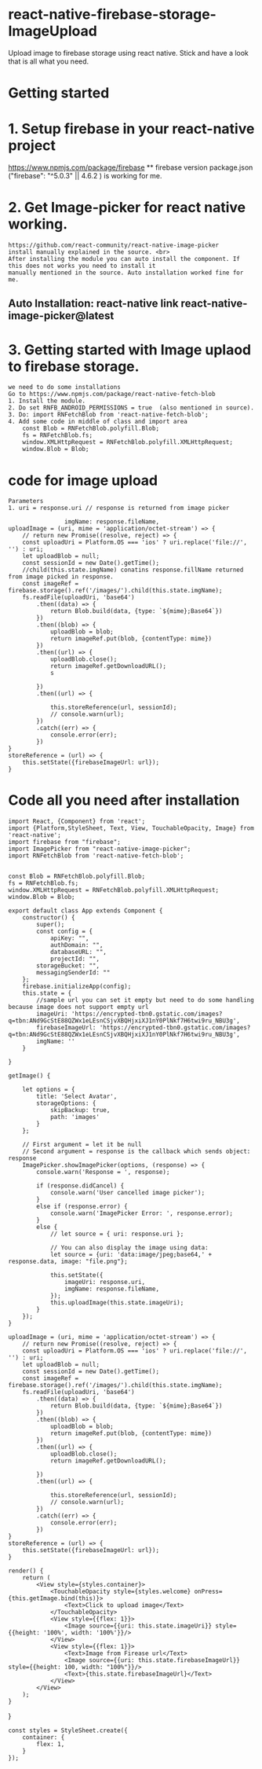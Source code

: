 # react-native-firebase-storage-ImageUpload
Upload image to firebase storage using react native. Stick and have a look that is all what you need. 
<br>
# Getting started <br> 
# 1. Setup firebase in your react-native project <br> 
  https://www.npmjs.com/package/firebase
  ** firebase version package.json ("firebase": "^5.0.3" || 4.6.2 ) is working for me.

# 2. Get Image-picker for react native working. </br> 
    https://github.com/react-community/react-native-image-picker
    install manually explained in the source. <br>
    After installing the module you can auto install the component. If this does not works you need to install it
    manually mentioned in the source. Auto installation worked fine for me.
  ## Auto Installation: react-native link react-native-image-picker@latest </br>
  # 3. Getting started with Image uplaod to firebase storage.<br>
    we need to do some installations
    Go to https://www.npmjs.com/package/react-native-fetch-blob
    1. Install the module.
    2. Do set RNFB_ANDROID_PERMISSIONS = true  (also mentioned in source).
    3. Do: import RNFetchBlob from 'react-native-fetch-blob';
    4. Add some code in middle of class and import area
        const Blob = RNFetchBlob.polyfill.Blob;
        fs = RNFetchBlob.fs;
        window.XMLHttpRequest = RNFetchBlob.polyfill.XMLHttpRequest;
        window.Blob = Blob;
        
# code for image upload 
    Parameters  
    1. uri = response.uri // response is returned from image picker
    
                    imgName: response.fileName,
    uploadImage = (uri, mime = 'application/octet-stream') => {
        // return new Promise((resolve, reject) => {
        const uploadUri = Platform.OS === 'ios' ? uri.replace('file://', '') : uri;
        let uploadBlob = null;
        const sessionId = new Date().getTime();
        //child(this.state.imgName) conatins response.fillName returned from image picked in response.
        const imageRef = firebase.storage().ref('/images/').child(this.state.imgName);
        fs.readFile(uploadUri, 'base64')
            .then((data) => {
                return Blob.build(data, {type: `${mime};Base64`})
            })
            .then((blob) => {
                uploadBlob = blob;
                return imageRef.put(blob, {contentType: mime})
            })
            .then((url) => {
                uploadBlob.close();
                return imageRef.getDownloadURL();
                s

            })
            .then((url) => {

                this.storeReference(url, sessionId);
                // console.warn(url);
            })
            .catch((err) => {
                console.error(err);
            })
    }
    storeReference = (url) => {
        this.setState({firebaseImageUrl: url});
    }
    
    
# Code all you need after installation
    import React, {Component} from 'react';
    import {Platform,StyleSheet, Text, View, TouchableOpacity, Image} from 'react-native';
    import firebase from "firebase";
    import ImagePicker from "react-native-image-picker";
    import RNFetchBlob from 'react-native-fetch-blob';


    const Blob = RNFetchBlob.polyfill.Blob;
    fs = RNFetchBlob.fs;
    window.XMLHttpRequest = RNFetchBlob.polyfill.XMLHttpRequest;
    window.Blob = Blob;

    export default class App extends Component {
        constructor() {
            super();
            const config = {
                apiKey: "",
                authDomain: "",
                databaseURL: "",
                projectId: "",
            storageBucket: "",
            messagingSenderId: ""
        };
        firebase.initializeApp(config);
        this.state = {
            //sample url you can set it empty but need to do some handling because image does not support empty url
            imageUri: 'https://encrypted-tbn0.gstatic.com/images?q=tbn:ANd9GcStE88QZWx1eLEsnCSjvXBQHjxiXJ1nY0PlNkf7H6twi9ru_NBU3g',
            firebaseImageUrl: 'https://encrypted-tbn0.gstatic.com/images?q=tbn:ANd9GcStE88QZWx1eLEsnCSjvXBQHjxiXJ1nY0PlNkf7H6twi9ru_NBU3g',
            imgName: ''
        }

    }

    getImage() {

        let options = {
            title: 'Select Avatar',
            storageOptions: {
                skipBackup: true,
                path: 'images'
            }
        };

        // First argument = let it be null
        // Second argument = response is the callback which sends object: response
        ImagePicker.showImagePicker(options, (response) => {
            console.warn('Response = ', response);

            if (response.didCancel) {
                console.warn('User cancelled image picker');
            }
            else if (response.error) {
                console.warn('ImagePicker Error: ', response.error);
            }
            else {
                // let source = { uri: response.uri };

                // You can also display the image using data:
                let source = {uri: 'data:image/jpeg;base64,' + response.data, image: "file.png"};

                this.setState({
                    imageUri: response.uri,
                    imgName: response.fileName,
                });
                this.uploadImage(this.state.imageUri);
            }
        });
    }

    uploadImage = (uri, mime = 'application/octet-stream') => {
        // return new Promise((resolve, reject) => {
        const uploadUri = Platform.OS === 'ios' ? uri.replace('file://', '') : uri;
        let uploadBlob = null;
        const sessionId = new Date().getTime();
        const imageRef = firebase.storage().ref('/images/').child(this.state.imgName);
        fs.readFile(uploadUri, 'base64')
            .then((data) => {
                return Blob.build(data, {type: `${mime};Base64`})
            })
            .then((blob) => {
                uploadBlob = blob;
                return imageRef.put(blob, {contentType: mime})
            })
            .then((url) => {
                uploadBlob.close();
                return imageRef.getDownloadURL();

            })
            .then((url) => {

                this.storeReference(url, sessionId);
                // console.warn(url);
            })
            .catch((err) => {
                console.error(err);
            })
    }
    storeReference = (url) => {
        this.setState({firebaseImageUrl: url});
    }

    render() {
        return (
            <View style={styles.container}>
                <TouchableOpacity style={styles.welcome} onPress={this.getImage.bind(this)}>
                    <Text>Click to upload image</Text>
                </TouchableOpacity>
                <View style={{flex: 1}}>
                    <Image source={{uri: this.state.imageUri}} style={{height: '100%', width: '100%'}}/>
                </View>
                <View style={{flex: 1}}>
                    <Text>Image from Firease url</Text>
                    <Image source={{uri: this.state.firebaseImageUrl}} style={{height: 100, width: "100%"}}/>
                    <Text>{this.state.firebaseImageUrl}</Text>
                </View>
            </View>
        );
    }
}

    const styles = StyleSheet.create({
        container: {
            flex: 1,
        }
    });



  
